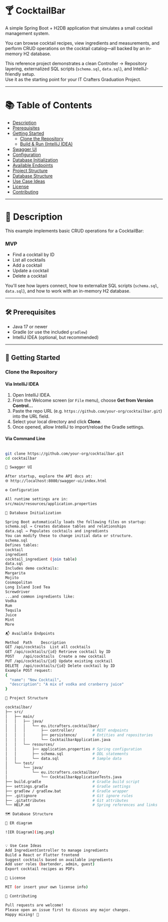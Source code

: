 # 🍸 CocktailBar

A simple Spring Boot + H2DB application that simulates a small cocktail management system.

You can browse cocktail recipes, view ingredients and measurements, and perform CRUD operations on the cocktail catalog—all backed by an in-memory H2 database.

This reference project demonstrates a clean Controller → Repository layering, externalized SQL scripts (`schema.sql`, `data.sql`), and IntelliJ-friendly setup.  
Use it as the starting point for your IT Crafters Graduation Project.

---
# 📚 **Table of Contents**

- [Description](#description)
- [Prerequisites](#prerequisites)
- [Getting Started](#getting-started)
  - [Clone the Repository](#clone-the-repository)
  - [Build & Run (IntelliJ IDEA)](#build--run-intellij-idea)
- [Swagger UI](#swagger-ui)
- [Configuration](#configuration)
- [Database Initialization](#database-initialization)
- [Available Endpoints](#available-endpoints)
- [Project Structure](#project-structure)
- [Database Structure](#database-structure)
- [Use Case Ideas](#use-case-ideas)
- [License](#license)
- [Contributing](#contributing)

---

# 📖 Description

This example implements basic CRUD operations for a CocktailBar:

### MVP

- Find a cocktail by ID
- List all cocktails
- Add a cocktail
- Update a cocktail
- Delete a cocktail

You'll see how layers connect, how to externalize SQL scripts (`schema.sql`, `data.sql`), and how to work with an in-memory H2 database.

---

## 🛠 Prerequisites

- Java 17 or newer
- Gradle (or use the included `gradlew`)
- IntelliJ IDEA (optional, but recommended)

---

## 🚀 Getting Started

### Clone the Repository

#### Via IntelliJ IDEA

1. Open IntelliJ IDEA.
2. From the Welcome screen (or `File` menu), choose **Get from Version Control...**
3. Paste the repo URL (e.g. `https://github.com/your-org/cocktailbar.git`) into the URL field.
4. Select your local directory and click **Clone**.
5. Once opened, allow IntelliJ to import/reload the Gradle settings.

#### Via Command Line

```bash

git clone https://github.com/your-org/cocktailbar.git
cd cocktailbar

📑 Swagger UI

After startup, explore the API docs at:
🌐 http://localhost:8080/swagger-ui/index.html

⚙️ Configuration

All runtime settings are in:
src/main/resources/application.properties

🧰 Database Initialization

Spring Boot automatically loads the following files on startup:
schema.sql → Creates database tables and relationships
data.sql → Populates cocktails and ingredients
You can modify these to change initial data or structure.
schema.sql
Defines tables:
cocktail
ingredient
cocktail_ingredient (join table)
data.sql
Includes demo cocktails:
Margarita
Mojito
Cosmopolitan
Long Island Iced Tea
Screwdriver
...and common ingredients like:
Vodka
Rum
Tequila
Juice
Mint
More

📬 Available Endpoints

Method	Path	Description
GET	/api/cocktails	List all cocktails
GET	/api/cocktails/{id}	Retrieve cocktail by ID
POST	/api/cocktails	Create a new cocktail
PUT	/api/cocktails/{id}	Update existing cocktail
DELETE	/api/cocktails/{id}	Delete cocktail by ID
Example POST request:
{
  "name": "New Cocktail",
  "description": "A mix of vodka and cranberry juice"
}

🧱 Project Structure

cocktailbar/
├── src/
│   ├── main/
│   │   ├── java/
│   │   │   └── eu.itcrafters.cocktailbar/
│   │   │       ├── controller/        # REST endpoints
│   │   │       ├── persistence/       # Entities and repositories
│   │   │       └── CocktailbarApplication.java
│   │   └── resources/
│   │       ├── application.properties # Spring configuration
│   │       ├── schema.sql             # DDL statements
│   │       └── data.sql               # Sample data
│   └── test/
│       └── java/
│           └── eu.itcrafters.cocktailbar/
│               └── CocktailbarApplicationTests.java
├── build.gradle                       # Gradle build script
├── settings.gradle                    # Gradle settings
├── gradlew / gradlew.bat              # Gradle wrapper
├── .gitignore                         # Git ignore rules
├── .gitattributes                     # Git attributes
└── HELP.md                            # Spring references and links

🗺️ Database Structure

🧪 ER diagram 

![ER Diagram](img.png)


💡 Use Case Ideas
Add IngredientController to manage ingredients
Build a React or Flutter frontend
Suggest cocktails based on available ingredients
Add user roles (bartender, admin, guest)
Export cocktail recipes as PDFs

📝 License

MIT (or insert your own license info)

🤝 Contributing

Pull requests are welcome!
Please open an issue first to discuss any major changes.
Happy mixing! 🍹